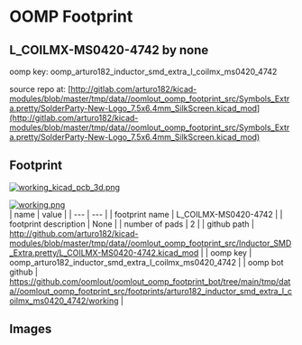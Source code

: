 # OOMP Footprint  
## L_COILMX-MS0420-4742  by none  
  
oomp key: oomp_arturo182_inductor_smd_extra_l_coilmx_ms0420_4742  
  
source repo at: [http://gitlab.com/arturo182/kicad-modules/blob/master/tmp/data//oomlout_oomp_footprint_src/Symbols_Extra.pretty/SolderParty-New-Logo_7.5x6.4mm_SilkScreen.kicad_mod](http://gitlab.com/arturo182/kicad-modules/blob/master/tmp/data//oomlout_oomp_footprint_src/Symbols_Extra.pretty/SolderParty-New-Logo_7.5x6.4mm_SilkScreen.kicad_mod)  
## Footprint  
  
[![working_kicad_pcb_3d.png](working_kicad_pcb_3d_600.png)](working_kicad_pcb_3d.png)  
  
[![working.png](working_600.png)](working.png)  
| name | value | 
| --- | --- | 
| footprint name | L_COILMX-MS0420-4742 | 
| footprint description | None | 
| number of pads | 2 | 
| github path | http://github.com/arturo182/kicad-modules/blob/master/tmp/data//oomlout_oomp_footprint_src/Inductor_SMD_Extra.pretty/L_COILMX-MS0420-4742.kicad_mod | 
| oomp key | oomp_arturo182_inductor_smd_extra_l_coilmx_ms0420_4742 | 
| oomp bot github | https://github.com/oomlout/oomlout_oomp_footprint_bot/tree/main/tmp/data//oomlout_oomp_footprint_src/footprints/arturo182_inductor_smd_extra_l_coilmx_ms0420_4742/working | 
## Images  
